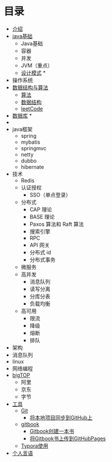 # 目录

* [介绍](README.md)
* [java基础](/docs/java/base/java基础.md)
    * Java基础
    * 容器
    * 并发
    * JVM（重点）
    * [设计模式](/docs/设计模式/README.md)
      * 
* 操作系统
* [数据结构与算法](/docs/dataStructures-algorithms/SUMMARY.md)
    * [算法](/docs/dataStructures-algorithms/algorithms/readme.md)
    * [数据结构](/docs/dataStructures-algorithms/dataStructure/readme.md)
    * [leetCode](/docs/dataStructures-algorithms/leetcode/README.md)
* [数据库](/docs/database/README.md)
    * 
* 
* java框架
    * spring
    * mybatis
    * springmvc
    * netty
    * dubbo
    * hibernate
* 技术
    * Redis
    * 认证授权
        * SSO（单点登录）
    * 分布式
        * CAP 理论
        * BASE 理论
        * Paxos 算法和 Raft 算法
        * 搜索引擎
        * RPC
        * API 网关
        * 分布式 id
        * 分布式事务
    * 微服务
    * 高并发
        * 消息队列
        * 读写分离
        * 分库分表
        * 负载均衡
    * 高可用
        * 限流
        * 降级
        * 熔断
        * 排队
* 架构
* 消息队列
* linux
* 网络编程
* [bigTOP](/docs/bigtop/SUMMARY.md)
    * 阿里
    * 京东
    * 字节
* [工具](/docs/tools/readme.md)
    * [Git](project/tools/git使用/Git介绍.md)
        * [将本地项目同步到GitHub上](docs/tools/git使用/将本地项目同步到GitHub上.md)
    * [gitbook](docs/tools/gitbook_start/readme.md)
        * [Gitbook创建一本书](docs/tools/gitbook_start/gitbook创建一本书.md)
        * [将Gitbook书上传到GitHubPages](docs/tools/gitbook_start/将Gitbook上的书籍发布在GitHubPages上.md)
    * [Typora使用](/docs/tools/typora使用/typora使用.md)
* [个人言语](docs/优秀的语言/读书心得.md)

